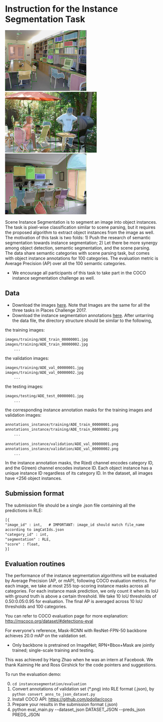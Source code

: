 # Instruction for the Instance Segmentation Task

<img src="./images/sample1.png" height="200"/> <img src="./images/sample2.png" height="200"/> <img src="./images/sample3.png" height="200"/>

Scene Instance Segmentation is to segment an image into object instances. The task is pixel-wise classification similar to scene parsing, but it requires the proposed algorithm to extract object instances from the image as well. The motivation of this task is two folds: 1) Push the research of semantic segmentation towards instance segmentation; 2) Let there be more synergy among object detection, semantic segmentation, and the scene parsing. The data share semantic categories with scene parsing task, but comes with object instance annotations for 100 categories. The evaluation metric is Average Precision (AP) over all the 100 semantic categories.
* We encourage all participants of this task to take part in the COCO instance segmentation challenge as well.

## Data 

- Download the images [here](http://placeschallenge.csail.mit.edu/data/ChallengeData2017/images.tar). Note that Images are the same for all the three tasks in Places Challenge 2017.
- Download the instance segmentation annotations [here](http://placeschallenge.csail.mit.edu/data/ChallengeData2017/annotations_instance.tar). After untarring the data file, the directory structure should be similar to the following,

the training images:

    images/training/ADE_train_00000001.jpg
    images/training/ADE_train_00000002.jpg
        ...
        
the validation images:

    images/training/ADE_val_00000001.jpg
    images/training/ADE_val_00000002.jpg
        ...

the testing images:

    images/testing/ADE_test_00000001.jpg
        ...


the corresponding instance annotation masks for the training images and validation images:
    
    annotations_instance/training/ADE_train_00000001.png
    annotations_instance/training/ADE_train_00000002.png
        ...
        
    annotations_instance/validation/ADE_val_00000001.png
    annotations_instance/validation/ADE_val_00000002.png
        ...
        
In the instance annotation masks, the R(ed) channel encodes category ID, and the G(reen) channel encodes instance ID. Each object instance has a unique instance ID regardless of its category ID. 
In the dataset, all images have <256 object instances.


## Submission format

The submission file should be a single .json file containing all the predictions in RLE:

    [{
    "image_id" : int,   # IMPORTANT: image_id should match file_name according to imgCatIds.json
    "category_id" : int,
    "segmentation" : RLE,
    "score" : float,
    }]


## Evaluation routines
The performance of the instance segmentation algorithms will be evaluated by Average Precision (AP, or mAP), following COCO evaluation metrics.
For each image, we take at most 255 top-scoring instance masks across all categories.
For each instance mask prediction, we only count it when its IoU with ground truth is above a certain threshold. We take 10 IoU thresholds of 0.50:0.05:0.95 for evaluation. The final AP is averaged across 10 IoU thresholds and 100 categories.

You can refer to COCO evaluation page for more explanation: http://mscoco.org/dataset/#detections-eval

For everyone's reference, Mask-RCNN with ResNet-FPN-50 backbone achieves 20.0 mAP on the validation set.
- Only backbone is pretrained on ImageNet; RPN+Bbox+Mask are jointly trained; single-scale training and testing.

This was achieved by Hang Zhao when he was an intern at Facebook. We thank Kaiming He and Ross Girshick for the code pointers and suggestions.

To run the evaluation demo:

0. ```cd instancesegmentation/evaluation```
1. Convert annotations of validation set (*.png) into RLE format (.json), by ```python convert_anns_to_json_dataset.py```
2. Install COCO API: https://github.com/pdollar/coco
3. Prepare your results in the submission format (.json)
4. python eval_main.py --dataset_json DATASET_JSON --preds_json PREDS_JSON


